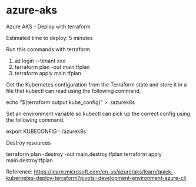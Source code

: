 # azure-aks
Azure AKS - Deploy with terraform

Estimated time to deploy: 5 minutes

Run this commands with terraform

1. az login --tenant xxx
2. terraform plan -out main.tfplan
3. terraform apply main.tfplan

Get the Kubernetes configuration from the Terraform state and store it in a file that kubectl can read using the following command.

echo "$(terraform output kube_config)" > ./azurek8s

Set an environment variable so kubectl can pick up the correct config using the following command.

export KUBECONFIG=./azurek8s

Destroy resources

terraform plan -destroy -out main.destroy.tfplan
terraform apply main.destroy.tfplan

Reference: https://learn.microsoft.com/en-us/azure/aks/learn/quick-kubernetes-deploy-terraform?pivots=development-environment-azure-cli
